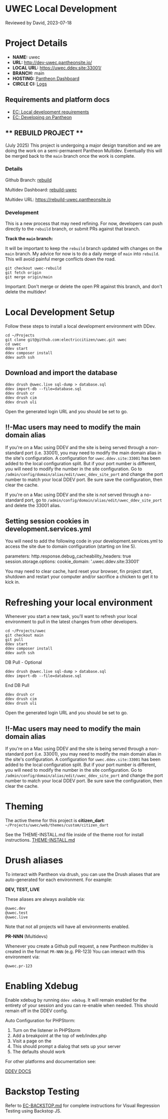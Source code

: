 UWEC Local Development
=============================
Reviewed by David, 2023-07-18

# Project Details
- **NAME:** uwec
- **URL:** http://dev-uwec.pantheonsite.io/
- **LOCAL URL:** https://uwec.ddev.site:33001/
- **BRANCH:** main
- **HOSTING:** [Pantheon Dashboard](https://dashboard.pantheon.io/sites/dfeadf45-ac5d-48f4-a701-c121589cff0e#dev/code)
- **CIRCLE CI:** [Logs](https://app.circleci.com/pipelines/github/electriccitizen/uwec)

## Requirements and platform docs

- [EC: Local development requirements](https://docs.google.com/document/d/1_yeISu5bW5637TCeXByi82LUUfD1jeeSDHh5IeiPz4o/edit?usp=sharing)
- [EC: Developing on Pantheon](https://docs.google.com/document/d/1oTBHep57WENbf8PnM4LSn2Zx6x5EKA1rSYDEMvBEsUY/edit)

## ** **REBUILD PROJECT** **

(July 2025) This project is undergoing a major design transition and we are doing the work on a semi-permanent Pantheon Multidev. Eventually this will be merged back to the `main` branch once the work is complete.

### Details

Github Branch: [rebuild](https://github.com/electriccitizen/uwec/tree/rebuild)

Multidev Dashboard: [rebuild-uwec](https://dashboard.pantheon.io/sites/dfeadf45-ac5d-48f4-a701-c121589cff0e#rebuild)

Multidev URL: https://rebuild-uwec.pantheonsite.io

### Development

This is a new process that may need refining. For now, developers can push directly to the `rebuild` branch, or submit PRs against that branch.

**Track the `main` branch:**

It will be important to keep the `rebuild` branch updated with changes on the `main` branch. My advice for now is to do a daily merge of `main` into `rebuild`. This will avoid painful merge conflicts down the road.

```angular2html
git checkout uwec-rebuild
git fetch origin
git merge origin/main

```

Important: Don't merge or delete the open PR against this branch, and don't delete the multidev!

# Local Development Setup

Follow these steps to install a local development environment with DDev.

```
cd ~/Projects
git clone git@github.com:electriccitizen/uwec.git uwec
cd uwec
ddev start
ddev composer install
ddev auth ssh
```

## Download and import the database

```
ddev drush @uwec.live sql-dump > database.sql
ddev import-db --file=database.sql
ddev drush cr
ddev drush cim
ddev drush uli
```

Open the generated login URL and you should be set to go.

## !!-Mac users may need to modify the main domain alias
If you're on a Mac using DDEV and the site is being served through a non-standard port (i.e. 33001),
you may need to modify the main domain alias in the site's configuration. A configuration for
`uwec.ddev.site:33001` has been added to the local configuration split. But if your port number is
different, you will need to modify the number in the site configuration. Go to
`/admin/config/domain/alias/edit/uwec_ddev_site_port` and change the port number to match your local DDEV port.
Be sure save the configuration, then clear the cache.

If you're on a Mac using DDEV and the site is *not* served through a no-standard port,
go to `/admin/config/domain/alias/edit/uwec_ddev_site_port` and delete the 33001 alias.

## Setting session cookies in development.services.yml
You will need to add the following code in your development.services.yml to access the site due to domain configuration (starting on line 5).

parameters:
  http.response.debug_cacheability_headers: true
  session.storage.options:
    cookie_domain: '.uwec.ddev.site:33001'

You may need to clear cache, hard reset your browser, fin project start, shutdown and restart your computer and/or sacrifice a chicken to get it to kick in.

# Refreshing your local environment
Whenever you start a new task, you'll want to refresh your local environment to pull in the latest changes from other developers.

```
cd ~/Projects/uwec
git checkout main
git pull
ddev start
ddev composer install
ddev auth ssh
```

DB Pull - Optional
```
ddev drush @uwec.live sql-dump > database.sql
ddev import-db --file=database.sql
```
End DB Pull

```
ddev drush cr
ddev drush cim
ddev drush uli
```

Open the generated login URL and you should be set to go.

## !!-Mac users may need to modify the main domain alias
If you're on a Mac using DDEV and the site is being served through a non-standard port (i.e. 33001),
you may need to modify the main domain alias in the site's configuration. A configuration for
`uwec.ddev.site:33001` has been added to the local configuration split. But if your port number is
different, you will need to modify the number in the site configuration. Go to
`/admin/config/domain/alias/edit/uwec_ddev_site_port` and change the port number to match your local DDEV port.
Be sure save the configuration, then clear the cache.

# Theming
The active theme for this project is **citizen_dart**:
`~/Projects/uwec/web/themes/custom/citizen_dart`

See the THEME-INSTALL.md file inside of the theme root for install instructions.
[THEME-INSTALL.md](/web/themes/citizen_dart/THEME-INSTALL.md)

# Drush aliases

To interact with Pantheon via drush, you can use the Drush aliases that are auto-generated for each environment. For example:

**DEV, TEST, LIVE**

These aliases are always available via:

```
@uwec.dev
@uwec.test
@uwec.live
```
Note that not all projects will have all environments enabled.

**PR-NNN** (Multidevs)

Whenever you create a Github pull request, a new Pantheon multidev is created in the format `PR-NNN`  (e.g. PR-123) You can interact with this environment via:

```
@uwec.pr-123
```
# Enabling Xdebug

Enable xdebug by running `ddev xdebug`. It will remain enabled for the entirety of your session and you can re-enable when needed. This should remain off in the DDEV config.

Auto Configuration for PHPStorm:

1. Turn on the listener in PHPStorm
2. Add a breakpoint at the top of web/index.php
3. Visit a page on the
4. This should prompt a dialog that sets up your server
5. The defaults should work

For other platforms and documentation see:

[DDEV DOCS](https://ddev.readthedocs.io/en/stable/users/debugging-profiling/step-debugging/)

# Backstop Testing

Refer to [EC-BACKSTOP.md](/tests/backstop/EC-BACKSTOP.md) for complete instructions for Visual Regression Testing using Backstop JS.
